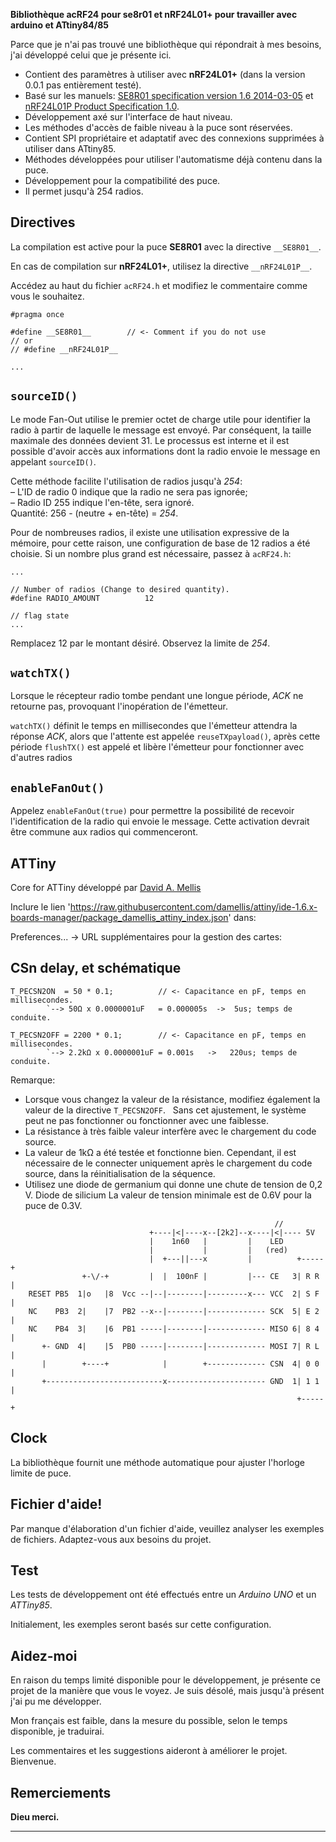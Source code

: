 
**Bibliothèque acRF24 pour se8r01 et nRF24L01+ pour travailler avec arduino et ATtiny84/85**

Parce que je n'ai pas trouvé une bibliothèque qui répondrait à mes besoins, j'ai développé celui que je présente ici.
* Contient des paramètres à utiliser avec **nRF24L01+** (dans la version 0.0.1 pas entièrement testé).
* Basé sur les manuels:
[SE8R01 specification version 1.6 2014-03-05](http://community.atmel.com/sites/default/files/forum_attachments/SE8R01_DataSheet_v1%20-%20副本.pdf)
 et [nRF24L01P Product Specification 1.0](https://www.nordicsemi.com/eng/content/download/2726/34069/file/nRF24L01P_Product_Specification_1_0.pdf).
* Développement axé sur l'interface de haut niveau.
* Les méthodes d'accès de faible niveau à la puce sont réservées.
* Contient SPI propriétaire et adaptatif avec des connexions supprimées à utiliser dans ATtiny85.
* Méthodes développées pour utiliser l'automatisme déjà contenu dans la puce.
* Développement pour la compatibilité des puce.
* Il permet jusqu'à 254 radios.

Directives
------------
  La compilation est active pour la puce **SE8R01** avec la directive `__SE8R01__`.
  
  En cas de compilation sur **nRF24L01+**, utilisez la directive `__nRF24L01P__`.

  Accédez au haut du fichier `acRF24.h` et modifiez le commentaire comme vous le souhaitez.

```
#pragma once

#define __SE8R01__        // <- Comment if you do not use
// or
// #define __nRF24L01P__

...
```


`sourceID()`
------------
  Le mode Fan-Out utilise le premier octet de charge utile pour identifier la radio à partir de laquelle le message est envoyé. Par conséquent, la taille maximale des données devient 31. Le processus est interne et il est possible d'avoir accès aux informations dont la radio envoie le message en appelant `sourceID()`.
  
  Cette méthode facilite l'utilisation de radios jusqu'à *254*:    
  – L'ID de radio 0 indique que la radio ne sera pas ignorée;    
  – Radio ID 255 indique l'en-tête, sera ignoré.    
  Quantité: 256 - (neutre + en-tête) = *254*.
  
  Pour de nombreuses radios, il existe une utilisation expressive de la mémoire, pour cette raison, une configuration de base de 12 radios a été choisie. Si un nombre plus grand est nécessaire, passez à `acRF24.h`:

```
...

// Number of radios (Change to desired quantity).
#define RADIO_AMOUNT          12

// flag state
...
```

  Remplacez 12 par le montant désiré. Observez la limite de *254*.


`watchTX()`
------------
  Lorsque le récepteur radio tombe pendant une longue période, *ACK* ne retourne pas, provoquant l'inopération de l'émetteur.

  `watchTX()` définit le temps en millisecondes que l'émetteur attendra la réponse *ACK*, alors que l'attente est appelée `reuseTXpayload()`, après cette période `flushTX()` est appelé et libère l'émetteur pour fonctionner avec d'autres radios


`enableFanOut()`
------------
  Appelez `enableFanOut(true)` pour permettre la possibilité de recevoir l'identification de la radio qui envoie le message. Cette activation devrait être commune aux radios qui commenceront.


ATTiny
------------
  Core for ATTiny développé par [David A. Mellis](https://github.com/damellis/attiny)
  
  Inclure le lien 'https://raw.githubusercontent.com/damellis/attiny/ide-1.6.x-boards-manager/package_damellis_attiny_index.json' dans: 

  Preferences... -> URL supplémentaires pour la gestion des cartes:

CSn delay, et schématique
------------
```  
T_PECSN2ON  = 50 * 0.1;          // <- Capacitance en pF, temps en millisecondes.
        `--> 50Ω x 0.0000001uF   = 0.000005s  ->  5us; temps de conduite.

T_PECSN2OFF = 2200 * 0.1;        // <- Capacitance en pF, temps en millisecondes.
        `--> 2.2kΩ x 0.0000001uF = 0.001s   ->   220us; temps de conduite.
```  
  Remarque:
  * Lorsque vous changez la valeur de la résistance, modifiez également la valeur de la directive `T_PECSN2OFF`.
  Sans cet ajustement, le système peut ne pas fonctionner ou fonctionner avec une faiblesse.
  * La résistance à très faible valeur interfère avec le chargement du code source.
  * La valeur de 1kΩ a été testée et fonctionne bien. Cependant, il est nécessaire de le connecter uniquement après le chargement du code source, dans la réinitialisation de la séquence.
  * Utilisez une diode de germanium qui donne une chute de tension de 0,2 V. Diode de silicium La valeur de tension minimale est de 0.6V pour la puce de 0.3V.
```  
                                                           //
                               +----|<|----x--[2k2]--x----|<|---- 5V 
                               |    1n60   |         |    LED
                               |           |         |   (red)
                               |  +---||---x         |          +-----+
                +-\/-+         |  |  100nF |         |--- CE   3| R R |
    RESET PB5  1|o   |8  Vcc --|--|--------|---------x--- VCC  2| S F |
    NC    PB3  2|    |7  PB2 --x--|--------|------------- SCK  5| E 2 |
    NC    PB4  3|    |6  PB1 -----|--------|------------- MISO 6| 8 4 |
       +- GND  4|    |5  PB0 -----|--------|------------- MOSI 7| R L |
       |        +----+            |        +------------- CSN  4| 0 0 |
       +--------------------------x---------------------- GND  1| 1 1 |
                                                                +-----+

```


Clock
------------
  La bibliothèque fournit une méthode automatique pour ajuster l'horloge limite de puce.


Fichier d'aide!
------------
  Par manque d'élaboration d'un fichier d'aide, veuillez analyser les exemples de fichiers. Adaptez-vous aux besoins du projet.


Test
------------
  Les tests de développement ont été effectués entre un *Arduino UNO* et un *ATTiny85*.
  
  Initialement, les exemples seront basés sur cette configuration.


Aidez-moi
------------
  En raison du temps limité disponible pour le développement, je présente ce projet de la manière que vous le voyez. Je suis désolé, mais jusqu'à présent j'ai pu me développer.
  
  Mon français est faible, dans la mesure du possible, selon le temps disponible, je traduirai.
  
  Les commentaires et les suggestions aideront à améliorer le projet. Bienvenue.


Remerciements
------------
  **Dieu merci.**
  
------------

